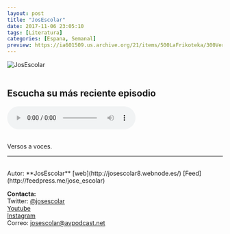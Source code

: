 ```yaml
---
layout: post
title: "JosEscolar"
date: 2017-11-06 23:05:10
tags: [Literatura]
categories: [Espana, Semanal]
preview: https://ia601509.us.archive.org/21/items/500LaFrikoteka/300VersosAVoces.jpg
---
```


![JosEscolar](https://ia601509.us.archive.org/21/items/500LaFrikoteka/500VersosAVoces.jpg)
<br/>
<br/>

## Escucha su más reciente episodio  

<!--reproductor-feed=http://feedpress.me/jose_escolar-->
<!--reproductor-start-->
<audio id="audio" preload="auto" controls="" src="https://tracking.feedpress.it/link/20006/10623801/vav-A-SOLAS-CON-TODO-EL-MUNDO-.mp3"></audio>
<!--reproductor-end-->

<br>
Versos a voces.  


_ _ _

<br>
Autor: **JosEscolar**  
[web](http://josescolar8.webnode.es/)  
[Feed](http://feedpress.me/jose_escolar)  


**Contacta:**  
Twitter: [@josescolar](https://twitter.com/josescolar)  
[Youtube](http://youtube.com/josescolar)  
[Instagram](https://www.instagram.com/josescolar/)  
Correo: [josescolar@avpodcast.net](mailto:josescolar@avpodcast.net)  
